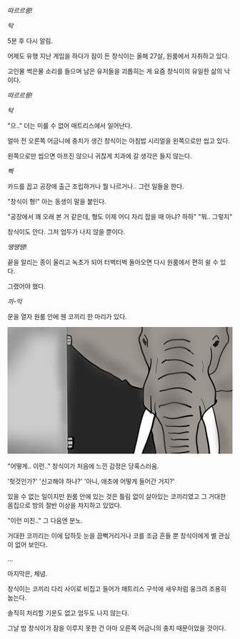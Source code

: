 _따르르릉!_

_탁_

5분 후 다시 알림.

어제도 유행 지난 게임을 하다가 잠이 든 창식이는
올해 27살, 원룸에서 자취하고 있다.

고인물 썩은물 소리를 들으며 남은 유저들을 괴롭히는 게
요즘 창식이의 유일한 삶의 낙이다.



_따르르릉!_

_탁_

"으.."
더는 미룰 수 없어 매트리스에서 일어난다.

얼마 전 오른쪽 어금니에 충치가 생긴 창식이는
아침밥 시리얼을 왼쪽으로만 씹고 있다.

왼쪽으로만 씹으면 아프진 않으니
귀찮게 치과에 갈 생각은 들지 않는다.



_삑_

카드를 꼽고 공장에 출근
조립하거나 뭘 나르거나.. 그런 일들을 한다.

"창식이 형!"
아는 동생이 말을 붙인다.

"공장에서 꽤 오래 본 거 같은데, 형도 이제 어디 자리 잡을 때 아냐? 하하"
"뭐.. 그렇지"

창식이도 안다.
그저
엄두가 나지 않을 뿐이다.



_땡땡땡!_

끝을 알리는 종이 울리고
녹초가 되어 터벅터벅 돌아오면
다시 원룸에서 편히 쉴 수 있다.

그랬어야 했다.



_끼-익_

문을 열자 원룸 안에 
웬 코끼리 한 마리가 있다.

<p align="center">
 <img src = "./0.png">
</p>

"어떻게.. 이런.."
창식이가 처음에 느낀 감정은 당혹스러움.

'헛것인가?'
'신고해야 하나?'
'아니, 애초에 어떻게 들어간 거지?'

있을 수 없는 일이지만
원룸 안에 있는 것은 틀림 없이 살아있는 코끼리였고
그 거대한 몸집으로 방의 절반 이상을 차지하고 있었다. 

"이런 미친.."
그 다음엔 분노.

거대한 코끼리는 이에 답하듯
눈을 끔뻑거리거나 코를 조금 흔들 뿐
창식이에게 별 관심이 없어 보인다.



…

마지막은, 체념.

창식이는 코끼리 다리 사이로 비집고 들어가
매트리스 구석에 새우처럼 웅크려 조용히 눕는다.

솔직히 처리할 기운도 없고 
엄두도 나지 않는다.

그날 밤
창식이가 잠을 이루지 못한 건
아마 오른쪽 어금니의 충치 때문이었을 것이다.